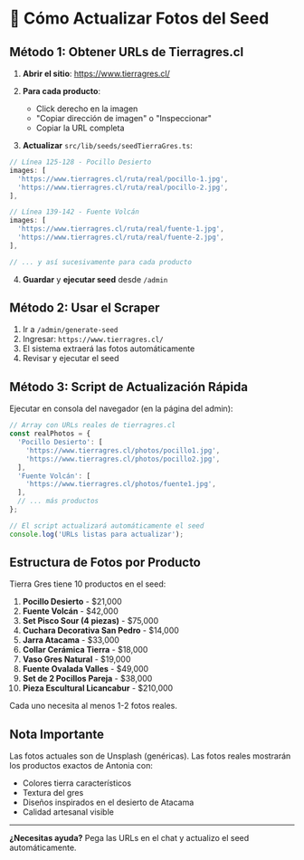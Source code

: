 # 📸 Cómo Actualizar Fotos del Seed

## Método 1: Obtener URLs de Tierragres.cl

1. **Abrir el sitio**: https://www.tierragres.cl/

2. **Para cada producto**:
   - Click derecho en la imagen
   - "Copiar dirección de imagen" o "Inspeccionar"
   - Copiar la URL completa

3. **Actualizar** `src/lib/seeds/seedTierraGres.ts`:

```typescript
// Línea 125-128 - Pocillo Desierto
images: [
  'https://www.tierragres.cl/ruta/real/pocillo-1.jpg',
  'https://www.tierragres.cl/ruta/real/pocillo-2.jpg',
],

// Línea 139-142 - Fuente Volcán
images: [
  'https://www.tierragres.cl/ruta/real/fuente-1.jpg',
  'https://www.tierragres.cl/ruta/real/fuente-2.jpg',
],

// ... y así sucesivamente para cada producto
```

4. **Guardar** y **ejecutar seed** desde `/admin`

## Método 2: Usar el Scraper

1. Ir a `/admin/generate-seed`
2. Ingresar: `https://www.tierragres.cl/`
3. El sistema extraerá las fotos automáticamente
4. Revisar y ejecutar el seed

## Método 3: Script de Actualización Rápida

Ejecutar en consola del navegador (en la página del admin):

```javascript
// Array con URLs reales de tierragres.cl
const realPhotos = {
  'Pocillo Desierto': [
    'https://www.tierragres.cl/photos/pocillo1.jpg',
    'https://www.tierragres.cl/photos/pocillo2.jpg',
  ],
  'Fuente Volcán': [
    'https://www.tierragres.cl/photos/fuente1.jpg',
  ],
  // ... más productos
};

// El script actualizará automáticamente el seed
console.log('URLs listas para actualizar');
```

## Estructura de Fotos por Producto

Tierra Gres tiene 10 productos en el seed:

1. **Pocillo Desierto** - $21,000
2. **Fuente Volcán** - $42,000
3. **Set Pisco Sour (4 piezas)** - $75,000
4. **Cuchara Decorativa San Pedro** - $14,000
5. **Jarra Atacama** - $33,000
6. **Collar Cerámica Tierra** - $18,000
7. **Vaso Gres Natural** - $19,000
8. **Fuente Ovalada Valles** - $49,000
9. **Set de 2 Pocillos Pareja** - $38,000
10. **Pieza Escultural Licancabur** - $210,000

Cada uno necesita al menos 1-2 fotos reales.

## Nota Importante

Las fotos actuales son de Unsplash (genéricas). Las fotos reales mostrarán los productos exactos de Antonia con:
- Colores tierra característicos
- Textura del gres
- Diseños inspirados en el desierto de Atacama
- Calidad artesanal visible

---

**¿Necesitas ayuda?** Pega las URLs en el chat y actualizo el seed automáticamente.
